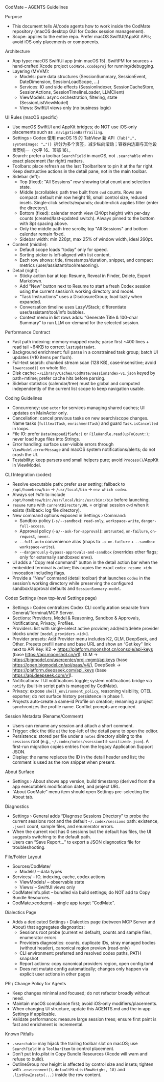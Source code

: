 CodMate – AGENTS Guidelines

Purpose
- This document tells AI/code agents how to work inside the CodMate repository (macOS desktop GUI for Codex session management).
- Scope: applies to the entire repo. Prefer macOS SwiftUI/AppKit APIs; avoid iOS‑only placements or components.

Architecture
- App type: macOS SwiftUI app (min macOS 15). SwiftPM for sources + hand‑crafted Xcode project `CodMate.xcodeproj` for running/debugging.
- Layering (MVVM):
  - Models: pure data structures (SessionSummary, SessionEvent, DateDimension, SessionLoadScope, …)
  - Services: IO and side effects (SessionIndexer, SessionCacheStore, SessionActions, SessionTimelineLoader, LLMClient)
  - ViewModels: async orchestration, filtering, state (SessionListViewModel)
  - Views: SwiftUI views only (no business logic)

UI Rules (macOS specific)
- Use macOS SwiftUI and AppKit bridges; do NOT use iOS‑only placements such as `.navigationBarTrailing`.
- Settings › Codex 使用 macOS 15 的 TabView 新 API（`Tab("…", systemImage: "…")`）拆分为多个页签，减少纵向滚动；容器内边距与其他设置页统一（水平 16、顶部 16）。
- Search: prefer a toolbar `SearchField` in macOS, not `.searchable` when exact placement (far right) matters.
- Toolbars: place refresh as the last ToolbarItem to pin it at the far right. Keep destructive actions in the detail pane, not in the main toolbar.
- Sidebar (left):
  - Top (fixed): "All Sessions" row showing total count and selection state.
  - Middle (scrollable): path tree built from `cwd` counts. Rows are compact: default min row height 18, small control size, reduced insets. Single‑click selects/expands; double‑click applies filter (enter the directory).
  - Bottom (fixed): calendar month view (240pt height) with per‑day counts (created/last‑updated switch). Always pinned to the bottom with 8pt spacing above.
  - Only the middle path tree scrolls; top "All Sessions" and bottom calendar remain fixed.
  - Sidebar width: min 220pt, max 25% of window width, ideal 260pt.
- Content (middle):
  - Default scope loads “today” only for speed.
  - Sorting picker is left‑aligned with list content.
  - Each row shows: title, timestamps/duration, snippet, and compact metrics (user/assistant/tool/reasoning).
- Detail (right):
  - Sticky action bar at top: Resume, Reveal in Finder, Delete, Export Markdown.
  - Add “New” button next to Resume to start a fresh Codex session using the current session’s working directory and model.
  - “Task Instructions” uses a DisclosureGroup; load lazily when expanded.
  - Conversation timeline uses LazyVStack; differentiate user/assistant/tool/info bubbles.
  - Context menu in list rows adds: “Generate Title & 100-char Summary” to run LLM on-demand for the selected session.

Performance Contract
- Fast path indexing: memory‑mapped reads; parse first ~400 lines + read tail ~64KB to correct `lastUpdatedAt`.
- Background enrichment: full parse in a constrained task group; batch UI updates (≈10 items per flush).
- Full‑text search: chunked stream scan (128 KB), case‑insensitive; avoid `lowercased()` on whole file.
- Disk cache: `~/Library/Caches/CodMate/sessionIndex-v1.json` keyed by path+mtime; prefer cache hits before parsing.
- Sidebar statistics (calendar/tree) must be global and computed independently of the current list scope to keep navigation usable.

Coding Guidelines
- Concurrency: use `actor` for services managing shared caches; UI updates on MainActor only.
- Cancellation: cancel previous tasks on new search/scope changes. Name tasks (`fulltextTask`, `enrichmentTask`) and guard `Task.isCancelled` in loops.
- File IO: prefer `Data(mappedIfSafe:)` or `FileHandle.read(upToCount:)`; never load huge files into Strings.
- Error handling: surface user‑visible errors through `ViewModel.errorMessage` and macOS system notifications/alerts; do not crash the UI.
- Testability: keep parsers and small helpers pure; avoid `Process()`/AppKit in ViewModel.

CLI Integration (codex)
- Resolve executable path: prefer user setting; fallback to `/opt/homebrew/bin` → `/usr/local/bin` → `env which codex`.
- Always set `PATH` to include `/opt/homebrew/bin:/usr/local/bin:/usr/bin:/bin` before launching.
- `resume` runs with `currentDirectoryURL` = original session `cwd` when it exists (fallback: log file directory).
- New command options exposed in Settings › Command:
   - Sandbox policy (`-s/--sandbox`): `read-only`, `workspace-write`, `danger-full-access`.
   - Approval policy (`-a/--ask-for-approval`): `untrusted`, `on-failure`, `on-request`, `never`.
   - `--full-auto` convenience alias (maps to `-a on-failure` + `--sandbox workspace-write`).
   - `--dangerously-bypass-approvals-and-sandbox` (overrides other flags; only for externally sandboxed envs).
- UI adds a "Copy real command" button in the detail action bar when the embedded terminal is active; this copies the exact `codex resume <id>` invocation including flags.
- Provide a “New” command (detail toolbar) that launches `codex` in the session’s working directory while preserving the configured sandbox/approval defaults and `SessionSummary.model`.

Codex Settings (new top-level Settings page)
- Settings › Codex centralizes Codex CLI configuration separate from General/Terminal/MCP Server.
- Sections: Providers, Model & Reasoning, Sandbox & Approvals, Notifications, Privacy, Profiles.
- Providers: list with single‑select active provider; add/edit/delete provider blocks under `[model_providers.<id>]`.
- Provider presets: Add Provider menu includes K2, GLM, DeepSeek, and Other. Presets prefill name and base URL and show an “Get key” link next to API Key: K2 → https://platform.moonshot.cn/console/api-keys (base https://api.moonshot.cn/v1), GLM → https://bigmodel.cn/usercenter/proj-mgmt/apikeys (base https://open.bigmodel.cn/api/paas/v4/), DeepSeek → https://platform.deepseek.com/api_keys (base https://api.deepseek.com/v1).
- Notifications: TUI notifications toggle; system notifications bridge via `notify` (built‑in script path is managed by CodMate).
- Privacy: expose `shell_environment_policy`, reasoning visibility, OTEL exporter; do not surface history persistence in phase 1.
- Projects auto‑create a same‑id Profile on creation; renaming a project synchronizes the profile name. Conflict prompts are required.

Session Metadata (Rename/Comment)
- Users can rename any session and attach a short comment.
- Trigger: click the title at the top-left of the detail pane to open the editor.
- Persistence: stored per file under a `notes` directory sibling to the `sessions` root (e.g., `~/.codex/notes/<sessionId-sanitized>.json`). A first-run migration copies entries from the legacy Application Support JSON.
- Display: the name replaces the ID in the detail header and list; the comment is used as the row snippet when present.

About Surface
- Settings › About shows app version, build timestamp (derived from the app executable’s modification date), and project URL.
- “About CodMate” menu item should open Settings pre-selecting the About tab.

Diagnostics
- Settings › General adds “Diagnose Sessions Directory” to probe the current sessions root and the default `~/.codex/sessions` path: existence, `.jsonl` count, sample files, and enumerator errors.
- When the current root has 0 sessions but the default has files, the UI suggests switching to the default path.
- Users can “Save Report…” to export a JSON diagnostics file for troubleshooting.

File/Folder Layout
- Sources/CodMate/
  - Models/  – data types
- Services/ – IO, indexing, cache, codex actions
  - ViewModels/ – observable state
  - Views/ – SwiftUI views only
- CodMate/Info.plist – bundled via build settings; do NOT add to Copy Bundle Resources.
- CodMate.xcodeproj – single app target “CodMate”.

Dialectics Page
- Adds a dedicated Settings › Dialectics page (between MCP Server and About) that aggregates diagnostics:
  - Sessions root probe (current vs default), counts and sample files, enumerator errors
  - Providers diagnostics: counts, duplicate IDs, stray managed bodies (without header), canonical region preview (read‑only)
  - CLI environment: preferred and resolved codex paths, PATH snapshot
  - Report actions: copy canonical providers region, open config.toml
  - Does not mutate config automatically; changes only happen via explicit user actions in other pages

PR / Change Policy for Agents
- Keep changes minimal and focused; do not refactor broadly without need.
- Maintain macOS compliance first; avoid iOS‑only modifiers/placements.
- When changing UI structure, update this AGENTS.md and the in‑app Settings if applicable.
- Validate performance: measure large session trees; ensure first paint is fast and enrichment is incremental.

Known Pitfalls
- `.searchable` may hijack the trailing toolbar slot on macOS; use `SearchField` in a `ToolbarItem` to control placement.
- Don’t put Info.plist in Copy Bundle Resources (Xcode will warn and refuse to build).
- OutlineGroup row height is affected by control size and insets; tighten with `.environment(\.defaultMinListRowHeight, 18)` and `.listRowInsets(...)` inside the row content.
